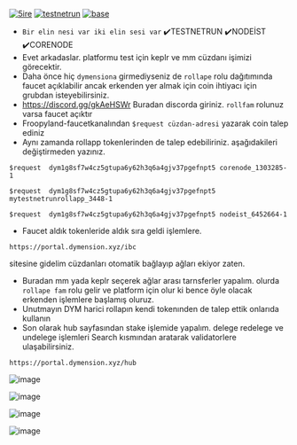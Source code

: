 
[<img src='https://github.com/Core-Node-Team/Testnet-TR/assets/91562185/43da3c1e-0d25-4d4a-a5ac-0de210843af5' alt='5ire'>](https://#) [<img src='https://github.com/Core-Node-Team/Testnet-TR/assets/91562185/4340e54c-3c2a-4030-b2cb-99535820ad56' alt='testnetrun'>](https://#) [<img src='https://github.com/Core-Node-Team/Testnet-TR/assets/91562185/5a3b4ff1-85a7-48d8-ab7b-cb3bfd04e624' alt='base'>](https://#)




- `Bir elin nesi var iki elin sesi var` ✔️TESTNETRUN ✔️NODEİST ✔️CORENODE 
- Evet arkadaslar. platformu test için keplr ve mm cüzdanı işimizi görecektir.
- Daha önce hiç `dymensiona` girmediyseniz de `rollape` rolu dağıtımında faucet açıklabilir ancak erkenden yer almak için coin ihtiyacı için grubdan isteyebilirsiniz.
- https://discord.gg/gkAeHSWr  Buradan discorda giriniz. `rollfam` rolunuz varsa faucet açıktır
- Froopyland-faucetkanalından `$request cüzdan-adresi` yazarak coin talep ediniz
- Aynı zamanda rollapp tokenlerinden de talep edebiliriniz. aşağıdakileri değiştirmeden yazınız.
```
$request  dym1g8sf7w4cz5gtupa6y62h3q6a4gjv37pgefnpt5 corenode_1303285-1
```
```
$request  dym1g8sf7w4cz5gtupa6y62h3q6a4gjv37pgefnpt5 mytestnetrunrollapp_3448-1
```
```
$request  dym1g8sf7w4cz5gtupa6y62h3q6a4gjv37pgefnpt5 nodeist_6452664-1
```
- Faucet aldık tokenleride aldık sıra geldi işlemlere.
 ```
https://portal.dymension.xyz/ibc
```
 sitesine gidelim cüzdanları otomatik bağlayıp ağları ekiyor zaten.
- Buradan mm yada keplr seçerek ağlar arası tarnsferler yapalım. olurda `rollape fam` rolu gelir ve platform için olur ki bence öyle olacak erkenden işlemlere başlamış oluruz.
- Unutmayın DYM harici rollapın kendi tokenınden de talep ettik onlarıda kullanın
- Son olarak hub sayfasından stake işlemide yapalım. delege redelege ve undelege işlemleri Search kısmından aratarak validatorlere ulaşabilirsiniz.
```
https://portal.dymension.xyz/hub
```
![image](https://github.com/Core-Node-Team/Testnet-TR/assets/91562185/1a447a91-622f-4b3a-9eed-22cae4f101b3)


![image](https://github.com/Core-Node-Team/Testnet-TR/assets/91562185/b0657e11-71be-4fbc-ae70-78b8ef75082b)

![image](https://github.com/Core-Node-Team/Testnet-TR/assets/91562185/16890650-e76f-42dc-ba1c-b1b659fa8462)

![image](https://github.com/Core-Node-Team/Testnet-TR/assets/91562185/00203f4e-db3f-494e-86f7-b6cb189bc55f)




